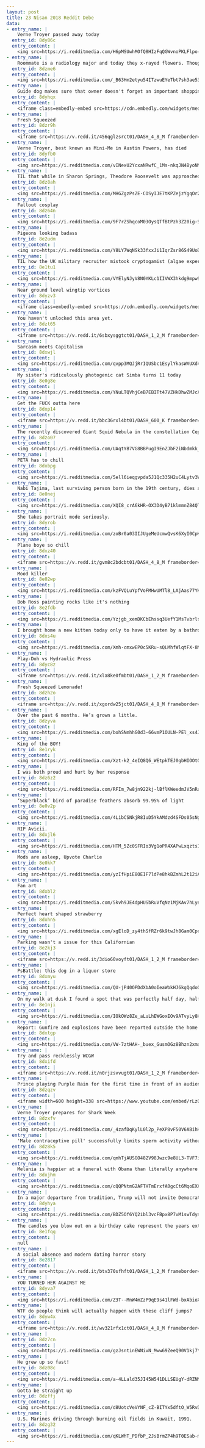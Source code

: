 ```yaml
---
layout: post
title: 23 Nisan 2018 Reddit Debe
data:
- entry_name: |
    Verne Troyer passed away today
  entry_id: 8dy86c
  entry_content: |
    <img src=https://i.redditmedia.com/H6pMSUwhMOfQ8HIzFqQGWvnoPKLFlpo-Dzd29FgrIlU.jpg?s=af1d1359071142601e51a9651311e1b0 frameborder=0>
- entry_name: |
    Roommate is a radiology major and today they x-rayed flowers. Thought you guys might enjoy
  entry_id: 8dzme6
  entry_content: |
    <img src=https://i.redditmedia.com/_B63Hm2etyu54ITzwuEYeTbt7sh3ae53AHV3-oVUFBg.jpg?s=945aa10f4187b473d47b3ef6b29fccf5 frameborder=0>
- entry_name: |
    Guide dog makes sure that owner doesn't forget an important shopping stop
  entry_id: 8dyhqx
  entry_content: |
    <iframe class=embedly-embed src=https://cdn.embedly.com/widgets/media.html?src=https%3A%2F%2Fgfycat.com%2Fifr%2FFrigidSlushyHamadryad&url=https%3A%2F%2Fgfycat.com%2FFrigidSlushyHamadryad&image=https%3A%2F%2Fthumbs.gfycat.com%2FFrigidSlushyHamadryad-size_restricted.gif&key=522baf40bd3911e08d854040d3dc5c07&type=text%2Fhtml&schema=gfycat width=600 height=1067 scrolling=no frameborder=0 allowfullscreen></iframe>
- entry_name: |
    Fresh Squeezed
  entry_id: 8dzr9h
  entry_content: |
    <iframe src=https://v.redd.it/456qglzsrct01/DASH_4_8_M frameborder=0></iframe>
- entry_name: |
    Verne Troyer, best known as Mini-Me in Austin Powers, has died
  entry_id: 8dyfb0
  entry_content: |
    <img src=https://i.redditmedia.com/vINexU2YcxaNRwfC_1Ms-nkqJN4ByoNMVkGFEURdDUc.jpg?s=cbfdbef79b3e0e92011118f38ed7d57d frameborder=0>
- entry_name: |
    TIL that while in Sharon Springs, Theodore Roosevelt was approached by a 12-year-old girl who asked if he would like to have a badger. Expecting to humor her, he agreed, and the girl came back with a 2-week-old badger. President Roosevelt named him Josiah and he became one of the presidential pets.
  entry_id: 8dz8ah
  entry_content: |
    <img src=https://i.redditmedia.com/MHGZgzPsZE-COSyIJE7tKPZejzYgqOr234TVxRhdZz0.jpg?s=5af7057688dee42920121613a5877bd9 frameborder=0>
- entry_name: |
    Fallout cosplay
  entry_id: 8dz64n
  entry_content: |
    <img src=https://i.redditmedia.com/9F7rZShqcoM03OysQTfBtPzh3Z20ig-S7eJNtEVAP3Y.jpg?s=267e459d868b613abc4bd9898e930fed frameborder=0>
- entry_name: |
    Pigeons looking badass
  entry_id: 8e2udm
  entry_content: |
    <img src=https://i.redditmedia.com/Y8LY7WqNSk33fxxJi1IqrZsr86S49UoDhcjavp8d5E4.jpg?s=c056107a8dc467fd2c6d27b3a849643a frameborder=0>
- entry_name: |
    TIL how the UK military recruiter mistook cryptogamist (algae expert) for cryptogramist and sent Geoffrey Tandy to join the code breakers; he wasn't so useful until captured German papers arrived water-logged; with his expertise they salvaged them, cracked the code, and hastened the victory.
  entry_id: 8e1tu1
  entry_content: |
    <img src=https://i.redditmedia.com/VYElyNJyV8N0YKLc1IIVWX3hkdg9mpwSMc-sHJe8P-Q.jpg?s=760147fe11cccaabdf25ac684f91dd04 frameborder=0>
- entry_name: |
    Near ground level wingtip vortices
  entry_id: 8dyzv3
  entry_content: |
    <iframe class=embedly-embed src=https://cdn.embedly.com/widgets/media.html?src=https%3A%2F%2Fgfycat.com%2Fifr%2FGleamingZealousBlacknorwegianelkhound&url=https%3A%2F%2Fgfycat.com%2FGleamingZealousBlacknorwegianelkhound&image=https%3A%2F%2Fthumbs.gfycat.com%2FGleamingZealousBlacknorwegianelkhound-size_restricted.gif&key=522baf40bd3911e08d854040d3dc5c07&type=text%2Fhtml&schema=gfycat width=600 height=600 scrolling=no frameborder=0 allowfullscreen></iframe>
- entry_name: |
    You haven't unlocked this area yet.
  entry_id: 8dzt65
  entry_content: |
    <iframe src=https://v.redd.it/6sbxysggtct01/DASH_1_2_M frameborder=0></iframe>
- entry_name: |
    Sarcasm meets Capitalism
  entry_id: 8dxwjl
  entry_content: |
    <img src=https://i.redditmedia.com/qvpp3MQJjRrIQUSbc1EsylYkasWXUXd4j-UDBpvrFdw.jpg?s=c3941d7224f7d8a5dc75e5780f3ad294 frameborder=0>
- entry_name: |
    My sister's ridiculously photogenic cat Simba turns 11 today
  entry_id: 8e0g8e
  entry_content: |
    <img src=https://i.redditmedia.com/YNuLTQVhjCeB7EBITt47VZHkDhwZMJcXOEaiXZSsX6c.jpg?s=26e780ce82b8aa128d96700110df5585 frameborder=0>
- entry_name: |
    Get the FUCK outta here
  entry_id: 8dxp14
  entry_content: |
    <iframe src=https://v.redd.it/bbc36rxl4bt01/DASH_600_K frameborder=0></iframe>
- entry_name: |
    The recently discovered Giant Squid Nebula in the constellation Cepheus
  entry_id: 8dzo07
  entry_content: |
    <img src=https://i.redditmedia.com/UAqtYB7VG8BBPugI9EnZJbF2iNbdmkk_S3W066ukAac.jpg?s=336c084eaec23a49a0123070e3863c99 frameborder=0>
- entry_name: |
    PETA has to chill
  entry_id: 8dxbpg
  entry_content: |
    <img src=https://i.redditmedia.com/5ell6ieqgvpda5J1Qc335H2uC4Lytv3WFTJ5u0ZyxVw.jpg?s=ae5d8d7de1c1eafaba30bb30f9e3ddf4 frameborder=0>
- entry_name: |
    Nabi Tajima, last surviving person born in the 19th century, dies at age 117
  entry_id: 8e0nej
  entry_content: |
    <img src=https://i.redditmedia.com/XQI8_crA6kHR-OX3D4yB71klmmnZ84QT3eztocmxbFk.jpg?s=c6dc22ffd05138c2d6b845048f448161 frameborder=0>
- entry_name: |
    She takes portrait mode seriously.
  entry_id: 8dyrob
  entry_content: |
    <img src=https://i.redditmedia.com/zoBr0a03IIJUgeMeUcmwQvsK6XyI0CpKyImBcNV1Hdk.jpg?s=be49117f4155d9c922c6e9060fb028f3 frameborder=0>
- entry_name: |
    Plane boye so chill
  entry_id: 8dxz40
  entry_content: |
    <iframe src=https://v.redd.it/gvm8c2bdcbt01/DASH_4_8_M frameborder=0></iframe>
- entry_name: |
    Mood killer
  entry_id: 8e02wp
  entry_content: |
    <img src=https://i.redditmedia.com/kzFVQLuYpfVoFMHwUMTl8_LAjAas77YK91XH6yPVBjc.png?s=11e8eb93223525207ff1fcd81b920e2d frameborder=0>
- entry_name: |
    Bob Ross painting rocks like it's nothing
  entry_id: 8e2fdb
  entry_content: |
    <img src=https://i.redditmedia.com/Yzjgb_xemDKCbEhssq3UefY1MsTvbrlsFWbmf_wW96E.gif?fm=jpg&s=c30c60cb99b311b0b8db7b4132253662 frameborder=0>
- entry_name: |
    I brought home a new kitten today only to have it eaten by a bathroom towel.
  entry_id: 8dxs4u
  entry_content: |
    <img src=https://i.redditmedia.com/Xmh-cmxwEP0c5KRu-sQLMhfWlqtFX-8MFejHEt2w7n4.jpg?s=8b62ba144040962f43ad6eff17079fc9 frameborder=0>
- entry_name: |
    Play-Doh vs Hydraulic Press
  entry_id: 8dyc8z
  entry_content: |
    <iframe src=https://v.redd.it/xla8ke0fmbt01/DASH_1_2_M frameborder=0></iframe>
- entry_name: |
    Fresh Squeezed Lemonade!
  entry_id: 8dzh2o
  entry_content: |
    <iframe src=https://v.redd.it/xgordw25jct01/DASH_4_8_M frameborder=0></iframe>
- entry_name: |
    Over the past 6 months. He’s grown a little.
  entry_id: 8dzyva
  entry_content: |
    <img src=https://i.redditmedia.com/bohSNmhhG0d3-66vmP1OULN-PEl_xs4JUbpMNcbYC1M.jpg?s=bd7be6b2c0f8df06787a18e849cff157 frameborder=0>
- entry_name: |
    King of the BOY!
  entry_id: 8e1ryk
  entry_content: |
    <img src=https://i.redditmedia.com/Xzt-k2_4eIQ8Q6_WEtpkTEJ0gbHIOOtQM2bNApV3di0.jpg?s=0c3c0b0f3009750df08e99b3187a5f01 frameborder=0>
- entry_name: |
    I was both proud and hurt by her response
  entry_id: 8dz6z2
  entry_content: |
    <img src=https://i.redditmedia.com/RFIm_7w8jn922kj-lBflKWeedmJV5nRaoS5YMgfIH9Y.jpg?s=ffa5c5da35be9649f43587a506f754a6 frameborder=0>
- entry_name: |
    ‘Superblack’ bird of paradise feathers absorb 99.95% of light
  entry_id: 8e0v2p
  entry_content: |
    <img src=https://i.redditmedia.com/4LibCSNkjR8IuD5YkAMdzd4SFDs05sNgT1_DUv95Jmk.jpg?s=17442801eda7b565e05c994db9d46a04 frameborder=0>
- entry_name: |
    RIP Avicii.
  entry_id: 8dxjl6
  entry_content: |
    <img src=https://i.redditmedia.com/HTM_5Zc0SFRIo3Vg1oPR4XAPwLxqztsIVZ46V95Eyj8.png?s=fb801a082e633e22c0ed08d9b71f9b98 frameborder=0>
- entry_name: |
    Mods are asleep, Upvote Charlie
  entry_id: 8e0kk7
  entry_content: |
    <img src=https://i.redditmedia.com/yzIfHpiE8OEIF7ldPe8hkBZmhL2t12iAlg82-YjUiGQ.jpg?s=0f9c8067cf9c173adfb6e69695bd380f frameborder=0>
- entry_name: |
    Fan art
  entry_id: 8dxbl2
  entry_content: |
    <img src=https://i.redditmedia.com/5kvh9JE4dpHUSbRuVfqNz1MjKAv7hLyeliEtb9H6k5o.jpg?s=f53b5f84d4dd9c25b9b62731c12de1d0 frameborder=0>
- entry_name: |
    Perfect heart shaped strawberry
  entry_id: 8dxhn5
  entry_content: |
    <img src=https://i.redditmedia.com/xgEloD_zy4thSfRZr6k9twJh8Gam0CpcUcjTuz0Sn2Y.jpg?s=d61e305ac32f818ba7bcfcd9913ea16b frameborder=0>
- entry_name: |
    Parking wasn't a issue for this Californian
  entry_id: 8e2kj3
  entry_content: |
    <iframe src=https://v.redd.it/3dio60voyft01/DASH_1_2_M frameborder=0></iframe>
- entry_name: |
    PsBattle: this dog in a liquor store
  entry_id: 8dxmyu
  entry_content: |
    <img src=https://i.redditmedia.com/QU-jP40OPDdXbA0oIeaWbkHJ6kgQqdoQ8G0ArsqXx3w.jpg?s=9597064de0bf42ab791c8458af1d299e frameborder=0>
- entry_name: |
    On my walk at dusk I found a spot that was perfectly half day, half night.
  entry_id: 8e1nji
  entry_content: |
    <img src=https://i.redditmedia.com/IOkOWz8Ze_aLuLhEWGoxEOv9ATvyLy8HSUdlbqL6HxY.jpg?s=9cf389d8ef216a27d05df1ea07499b52 frameborder=0>
- entry_name: |
    Report: Gunfire and explosions have been reported outside the home of the Saudi King in Riyadh
  entry_id: 8dxtgp
  entry_content: |
    <img src=https://i.redditmedia.com/VW-7ztHAH-_buex_GusmOGz8Bhzn2xmaz95SOS98jsU.jpg?s=41e4e1e7ec61f79fb69ac497942fd784 frameborder=0>
- entry_name: |
    Try and pass recklessly WCGW
  entry_id: 8dxifd
  entry_content: |
    <iframe src=https://v.redd.it/n0rjzsvvugt01/DASH_1_2_M frameborder=0></iframe>
- entry_name: |
    Prince playing Purple Rain for the first time in front of an audience. They have no idea what they are witnessing. He Kills it.
  entry_id: 8dzqzv
  entry_content: |
    <iframe width=600 height=338 src=https://www.youtube.com/embed/rLzOgTRtQi0?feature=oembed&enablejsapi=1 frameborder=0 allow=autoplay; encrypted-media allowfullscreen></iframe>
- entry_name: |
    Verne Troyer prepares for Shark Week
  entry_id: 8dzxfv
  entry_content: |
    <img src=https://i.redditmedia.com/_4zafDqKylL0l2p_PeXP8vF50V6ABihH2kTjNaoSvTk.jpg?s=197a516172aaf2c9acf8a11685a5177d frameborder=0>
- entry_name: |
    'Male contraceptive pill' successfully limits sperm activity without side effects, scientists find
  entry_id: 8dz8k5
  entry_content: |
    <img src=https://i.redditmedia.com/qmhTjAUSGO482V98Jwzc9e8UL3-TVF7iOBQNBV0mMQU.jpg?s=5e5f82222435ad1df4eac4a6733288a2 frameborder=0>
- entry_name: |
    Melania is happier at a funeral with Obama than literally anywhere with Trump 🇺🇸💀
  entry_id: 8dxjhm
  entry_content: |
    <img src=https://i.redditmedia.com/cQQPNtmG2AFTHTmErxfA0gcCt6MqoEXXLkcAbuY9P3A.jpg?s=71df97d7a9f5ec24d390a22b975c2f53 frameborder=0>
- entry_name: |
    In a major departure from tradition, Trump will not invite Democrats or the media to his first state dinner
  entry_id: 8dyhya
  entry_content: |
    <img src=https://i.redditmedia.com/BDZ5Of6YQ2ibl3vcFBpx8P7vM1swTdynJw9uyF9R7hQ.jpg?s=3a64feb2042a40d487269ea24a58f8b6 frameborder=0>
- entry_name: |
    The candles you blow out on a birthday cake represent the years extinguished from your life
  entry_id: 8e1fqg
  entry_content: |
    null
- entry_name: |
    A social absence and modern dating horror story
  entry_id: 8e2817
  entry_content: |
    <iframe src=https://v.redd.it/btv370sfhft01/DASH_1_2_M frameborder=0></iframe>
- entry_name: |
    YOU TURNED HER AGAINST ME
  entry_id: 8dyva7
  entry_content: |
    <img src=https://i.redditmedia.com/Z3T--MnW4mZzP9qE9s41lFWd-bxAbioXDB7dQ1AnpZY.png?s=3067205123436e89c3bb1aee4bbc6357 frameborder=0>
- entry_name: |
    WTF do people think will actually happen with these cliff jumps?
  entry_id: 8dyw4x
  entry_content: |
    <iframe src=https://v.redd.it/wv321rfx1ct01/DASH_4_8_M frameborder=0></iframe>
- entry_name: |
  entry_id: 8dz7cn
  entry_content: |
    <img src=https://i.redditmedia.com/gzJsntinEWNivN_Mww69ZeeQ90V1kj7YCHXBPB1zNSo.jpg?s=4d167847155f0682900e59c249f4d15c frameborder=0>
- entry_name: |
    He grew up so fast!
  entry_id: 8dz08c
  entry_content: |
    <img src=https://i.redditmedia.com/a-4LLald35JI45W541DLLSEUgY-dRZNMQyEVDjFUQSA.jpg?s=a28524545396e80c769bae0ee2b303e1 frameborder=0>
- entry_name: |
    Gotta be straight up
  entry_id: 8dzffj
  entry_content: |
    <img src=https://i.redditmedia.com/d8UotcVeVYNF_cZ-BITYx5dftO_W5RvD2KeWQqT2Ps8.png?s=a20b9769e67788d65bb9af185acc4bea frameborder=0>
- entry_name: |
    U.S. Marines driving through burning oil fields in Kuwait, 1991.
  entry_id: 8dzg32
  entry_content: |
    <img src=https://i.redditmedia.com/qKLWhT_PDfbP_2JsBrmZP4h9T0ESab-mV8uwGIajYGY.jpg?s=97d187fc193ed24b5809966e922614dc frameborder=0>
---
```

